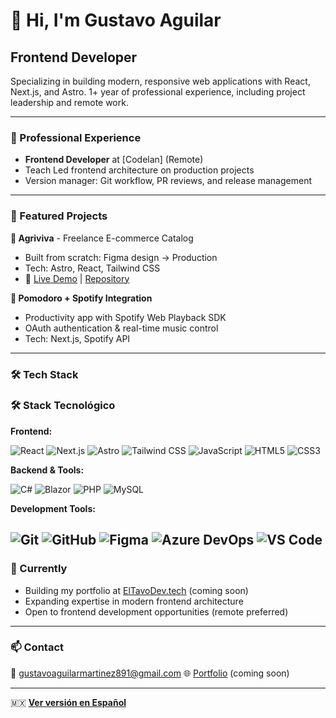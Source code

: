 # 👋 Hi, I'm Gustavo Aguilar

## Frontend Developer 

Specializing in building modern, responsive web applications with React, Next.js, and Astro. 
1+ year of professional experience, including project leadership and remote work.

---

### 💼 Professional Experience
- **Frontend Developer** at [Codelan] (Remote)
- Teach Led frontend architecture on production projects
- Version manager: Git workflow, PR reviews, and release management

---

### 🚀 Featured Projects

**🛒 Agriviva** - Freelance E-commerce Catalog
- Built from scratch: Figma design → Production
- Tech: Astro, React, Tailwind CSS
- 🔗 [Live Demo](https://www.agriviva.com.mx/) | [Repository](https://github.com/gustavo234124/Agriviva)

**🎵 Pomodoro + Spotify Integration**
- Productivity app with Spotify Web Playback SDK
- OAuth authentication & real-time music control
- Tech: Next.js, Spotify API
---

### 🛠️ Tech Stack

### 🛠️ Stack Tecnológico

**Frontend:**

![React](https://img.shields.io/badge/React-20232A?style=for-the-badge&logo=react&logoColor=61DAFB)
![Next.js](https://img.shields.io/badge/Next.js-000000?style=for-the-badge&logo=next.js&logoColor=white)
![Astro](https://img.shields.io/badge/Astro-FF5D01?style=for-the-badge&logo=astro&logoColor=white)
![Tailwind CSS](https://img.shields.io/badge/Tailwind_CSS-38B2AC?style=for-the-badge&logo=tailwind-css&logoColor=white)
![JavaScript](https://img.shields.io/badge/JavaScript-F7DF1E?style=for-the-badge&logo=javascript&logoColor=black)
![HTML5](https://img.shields.io/badge/HTML5-E34F26?style=for-the-badge&logo=html5&logoColor=white)
![CSS3](https://img.shields.io/badge/CSS3-1572B6?style=for-the-badge&logo=css3&logoColor=white)

**Backend & Tools:**

![C#](https://img.shields.io/badge/C%23-239120?style=for-the-badge&logo=c-sharp&logoColor=white)
![Blazor](https://img.shields.io/badge/Blazor-512BD4?style=for-the-badge&logo=blazor&logoColor=white)
![PHP](https://img.shields.io/badge/PHP-777BB4?style=for-the-badge&logo=php&logoColor=white)
![MySQL](https://img.shields.io/badge/MySQL-4479A1?style=for-the-badge&logo=mysql&logoColor=white)

**Development Tools:**

![Git](https://img.shields.io/badge/Git-F05032?style=for-the-badge&logo=git&logoColor=white)
![GitHub](https://img.shields.io/badge/GitHub-100000?style=for-the-badge&logo=github&logoColor=white)
![Figma](https://img.shields.io/badge/Figma-F24E1E?style=for-the-badge&logo=figma&logoColor=white)
![Azure DevOps](https://img.shields.io/badge/Azure_DevOps-0078D7?style=for-the-badge&logo=azure-devops&logoColor=white)
![VS Code](https://img.shields.io/badge/VS_Code-007ACC?style=for-the-badge&logo=visual-studio-code&logoColor=white)
---

### 🌱 Currently
- Building my portfolio at [ElTavoDev.tech](https://eltavodev.tech) (coming soon)
- Expanding expertise in modern frontend architecture
- Open to frontend development opportunities (remote preferred)

---

### 📫 Contact
📧 gustavoaguilarmartinez891@gmail.com
🌐 [Portfolio](https://eltavodev.tech) (coming soon)

---
🇲🇽 **[Ver versión en Español](./README.ES.md)**
